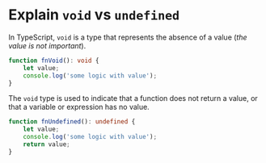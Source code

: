 # Explain `void` vs `undefined`

In TypeScript, `void` is a type that represents the absence of a value (_the value is not important_).
```ts
function fnVoid(): void {
	let value;
	console.log('some logic with value');
}
```

The `void` type is used to indicate that a function does not return a value, or that a variable or expression has no value.
```ts
function fnUndefined(): undefined {
	let value;
	console.log('some logic with value');
	return value;
}
```